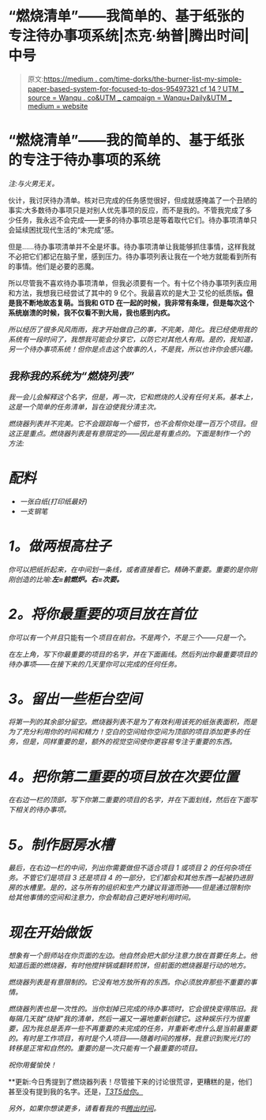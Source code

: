 # “燃烧清单”——我简单的、基于纸张的专注待办事项系统|杰克·纳普|腾出时间|中号

> 原文:[https://medium . com/time-dorks/the-burner-list-my-simple-paper-based-system-for-focused-to-dos-95497321 cf 14？UTM _ source = Wanqu . co&UTM _ campaign = Wanqu+Daily&UTM _ medium = website](https://medium.com/time-dorks/the-burner-list-my-simple-paper-based-system-for-focused-to-dos-95497321cf14?utm_source=wanqu.co&utm_campaign=Wanqu+Daily&utm_medium=website)

# “燃烧清单”——我的简单的、基于纸张的专注于待办事项的系统

*注:与火男无关。*

伙计，我讨厌待办清单。核对已完成的任务感觉很好，但成就感掩盖了一个丑陋的事实:大多数待办事项只是对别人优先事项的反应，而不是我的。不管我完成了多少任务，我永远不会完成——更多的待办事项总是等着取代它们。待办事项清单只会延续困扰现代生活的“未完成”感。

但是……待办事项清单并不全是坏事。待办事项清单让我能够抓住事情，这样我就不必把它们都记在脑子里，感到压力。待办事项列表让我在一个地方就能看到所有的事情。他们是必要的恶魔。

所以尽管我不喜欢待办事项清单，但我必须要有一个。有十亿个待办事项列表应用和方法，我想我已经尝试了其中的 9 亿个。我最喜欢的是大卫·艾伦的纸质版[](https://www.amazon.com/Getting-Things-Done-Stress-Free-Productivity/dp/0143126563/ref=as_li_ss_tl?ie=UTF8&qid=1503249292&sr=8-1&keywords=getting+things+done&linkCode=ll1&tag=sprint-medium-20&linkId=ff48bc12360c11b0ad09e86c616da4eb)**。但是我不断地故态复萌。当我和 GTD 在一起的时候，我非常有条理，但是每次这个系统崩溃的时候，我不仅看不到大局，我也感到内疚。**

*所以经历了很多风风雨雨，我才开始做自己的事，不完美，简化。我已经使用我的系统有一段时间了，我想我可能会分享它，以防它对其他人有用。是的，我知道，*另一个*待办事项系统！但你是点击这个故事的人，不是我，所以也许你会感兴趣。*

## *我称我的系统为“燃烧列表”*

*我一会儿会解释这个名字，但是，再一次，它和燃烧的人没有任何关系。基本上，这是一个简单的任务清单，旨在迫使我分清主次。*

*燃烧器列表并不完美。它不会跟踪每一个细节，也不会帮你处理一百万个项目。但这正是重点。燃烧器列表是有意限定的——因此是有重点的。下面是制作一个的方法:*

# ***配料***

*   *一张白纸(打印纸最好)*
*   *一支钢笔*

# ***1。做两根高柱子***

*你可以把纸折起来，在中间划一条线，或者直接看它。精确不重要。重要的是你刚刚创造的比喻:**左=前燃炉。右=次要。***



# ***2。将你最重要的项目放在首位***

*你可以有一个并且*只能有一个*项目在前台。不是两个，不是三个——只是一个。*

*在左上角，写下你最重要的项目的名字，并在下面画线。然后列出你最重要项目的待办事项——在接下来的几天里你可以完成的任何任务。*

# ***3。留出一些柜台空间***

*将第一列的其余部分留空。燃烧器列表不是为了有效利用该死的纸张表面积，而是为了充分利用你的时间和精力！空白的空间给你空间为顶部的项目添加更多的任务，但是，同样重要的是，额外的视觉空间使你更容易专注于重要的东西。*

# ***4。把你第二重要的项目放在次要位置***

*在右边一栏的顶部，写下你第二重要的项目的名字，并在下面划线，然后在下面写下相关的待办事项。*

# ***5。制作厨房水槽***

*最后，在右边一栏的中间，列出你需要做但不适合项目 1 或项目 2 的任何杂项任务。不管它们是项目 3 还是项目 4 的一部分，它们都会和其他东西一起被扔进厨房的水槽里。是的，这与所有的组织和生产力建议背道而驰——但是通过限制你给其他事情的空间和注意力，你会帮助自己更好地利用时间。*

# ***现在开始做饭***

*想象有一个厨师站在你页面的左边。他自然会把大部分注意力放在首要任务上。他知道后面的燃烧器，有时他搅拌锅或翻转煎饼，但前面的燃烧器是行动的地方。*



*燃烧器列表是有意限制的。它没有地方放所有的东西。你必须放弃那些不重要的事情。*

*燃烧器列表也是一次性的。当你划掉已完成的待办事项时，它会很快变得陈旧。我每隔几天就“烧掉”我的清单，然后一遍又一遍地重新创建它。这种娱乐行为很重要，因为我总是丢弃一些不再重要的未完成的任务，并重新考虑什么是当前最重要的。有时是工作项目，有时是个人项目——随着时间的推移，我意识到聚光灯的转移是正常和自然的。重要的是一次只能有一个最重要的项目。*

*祝你用餐愉快！*

**更新:今日秀提到了燃烧器列表！尽管接下来的讨论很荒谬，更糟糕的是，他们甚至没有提到我的名字。还是，*[T3T5*给你。*](https://www.today.com/video/today-anchors-reveal-what-s-on-their-to-do-lists-1047333443744)*

*另外，如果你想读更多，请看看我的书[腾出时间](https://amzn.to/2qyISVQ)。*



